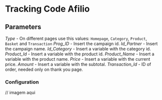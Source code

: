 # Tracking Code Afilio








## Parameters

*Type* - On different pages use this values: `Homepage`, `Category`, `Product`, `Basket` and `Transaction`
*Prog_ID* - Insert the campaign id.
*Id_Partner* - Insert the campaign name.
*Id_Category* - Insert a variable with the category id.
*Product_Id* - Insert a variable with the product id.
*Product_Name* - Insert a variable with the product name.
*Price* - Insert a variable with the current price.
*Amount* - Insert a variable with the subtotal.
*Transaction_Id* - ID of order, needed only on thank you page.

### Configuration


// imagem aqui